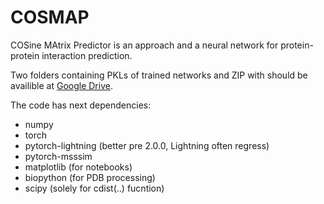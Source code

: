 # COSMAP
COSine MAtrix Predictor is an approach and a neural network for protein-protein interaction prediction. 


Two folders containing PKLs of trained networks and ZIP with should be availible at [Google Drive](https://drive.google.com/drive/folders/1Ie4GQh8ocsVjxe9ssAzMpX9lLP7tsY1D?usp=drive_link).

The code has next dependencies:
- numpy
- torch
- pytorch-lightning   (better pre 2.0.0, Lightning often regress)
- pytorch-msssim
- matplotlib   (for notebooks)
- biopython   (for PDB processing)
- scipy  (solely for cdist(..) fucntion)
